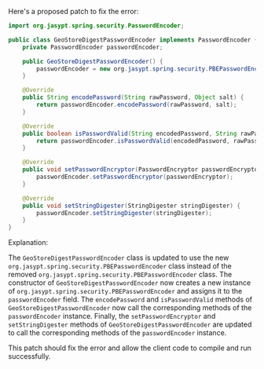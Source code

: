 Here's a proposed patch to fix the error:
```java
import org.jasypt.spring.security.PasswordEncoder;

public class GeoStoreDigestPasswordEncoder implements PasswordEncoder {
    private PasswordEncoder passwordEncoder;

    public GeoStoreDigestPasswordEncoder() {
        passwordEncoder = new org.jasypt.spring.security.PBEPasswordEncoder();
    }

    @Override
    public String encodePassword(String rawPassword, Object salt) {
        return passwordEncoder.encodePassword(rawPassword, salt);
    }

    @Override
    public boolean isPasswordValid(String encodedPassword, String rawPassword, Object salt) {
        return passwordEncoder.isPasswordValid(encodedPassword, rawPassword, salt);
    }

    @Override
    public void setPasswordEncryptor(PasswordEncryptor passwordEncryptor) {
        passwordEncoder.setPasswordEncryptor(passwordEncryptor);
    }

    @Override
    public void setStringDigester(StringDigester stringDigester) {
        passwordEncoder.setStringDigester(stringDigester);
    }
}
```
Explanation:

The `GeoStoreDigestPasswordEncoder` class is updated to use the new `org.jasypt.spring.security.PBEPasswordEncoder` class instead of the removed `org.jasypt.spring.security.PBEPasswordEncoder` class. The constructor of `GeoStoreDigestPasswordEncoder` now creates a new instance of `org.jasypt.spring.security.PBEPasswordEncoder` and assigns it to the `passwordEncoder` field. The `encodePassword` and `isPasswordValid` methods of `GeoStoreDigestPasswordEncoder` now call the corresponding methods of the `passwordEncoder` instance. Finally, the `setPasswordEncryptor` and `setStringDigester` methods of `GeoStoreDigestPasswordEncoder` are updated to call the corresponding methods of the `passwordEncoder` instance.

This patch should fix the error and allow the client code to compile and run successfully.